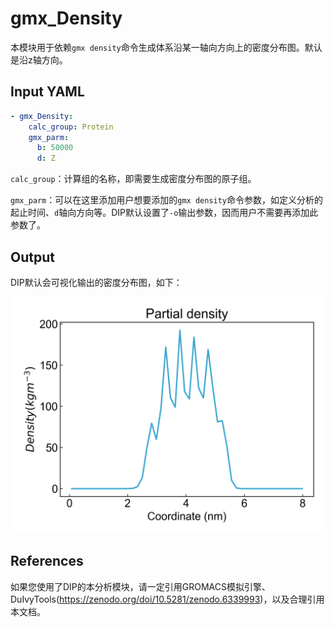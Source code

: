 # gmx_Density

本模块用于依赖`gmx density`命令生成体系沿某一轴向方向上的密度分布图。默认是沿z轴方向。

## Input YAML

```yaml
- gmx_Density:
    calc_group: Protein
    gmx_parm:
      b: 50000
      d: Z
```

`calc_group`：计算组的名称，即需要生成密度分布图的原子组。

`gmx_parm`：可以在这里添加用户想要添加的`gmx density`命令参数，如定义分析的起止时间、`d`轴向方向等。DIP默认设置了`-o`输出参数，因而用户不需要再添加此参数了。

## Output

DIP默认会可视化输出的密度分布图，如下：

![gmx_Density_output](static/gmx_Density.png)

## References

如果您使用了DIP的本分析模块，请一定引用GROMACS模拟引擎、DuIvyTools(https://zenodo.org/doi/10.5281/zenodo.6339993)，以及合理引用本文档。



